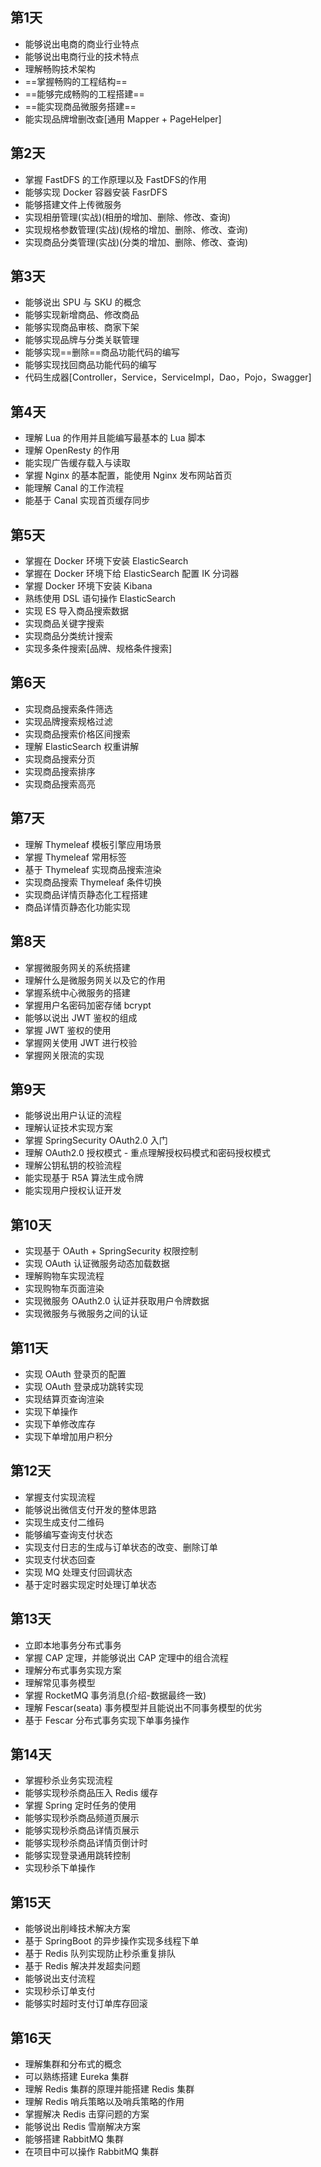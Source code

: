 ## 第1天

- 能够说出电商的商业行业特点
- 能够说出电商行业的技术特点
- 理解畅购技术架构
- ==掌握畅购的工程结构==
- ==能够完成畅购的工程搭建==
- ==能实现商品微服务搭建==
- 能实现品牌增删改查[通用 Mapper + PageHelper]

## 第2天

- 掌握 FastDFS 的工作原理以及 FastDFS的作用
- 能够实现 Docker 容器安装 FasrDFS
- 能够搭建文件上传微服务
- 实现相册管理(实战)(相册的增加、删除、修改、查询)
- 实现规格参数管理(实战)(规格的增加、删除、修改、查询)
- 实现商品分类管理(实战)(分类的增加、删除、修改、查询)

## 第3天

- 能够说出 SPU 与 SKU 的概念
- 能够实现新增商品、修改商品
- 能够实现商品审核、商家下架
- 能够实现品牌与分类关联管理
- 能够实现==删除==商品功能代码的编写
- 能够实现找回商品功能代码的编写
- 代码生成器[Controller，Service，ServiceImpl，Dao，Pojo，Swagger]

## 第4天

- 理解 Lua 的作用并且能编写最基本的 Lua 脚本
- 理解 OpenResty 的作用
- 能实现广告缓存载入与读取
- 掌握 Nginx 的基本配置，能使用 Nginx 发布网站首页
- 能理解 Canal 的工作流程
- 能基于 Canal 实现首页缓存同步

## 第5天

- 掌握在 Docker 环境下安装 ElasticSearch
- 掌握在 Docker 环境下给 ElasticSearch 配置 IK 分词器
- 掌握 Docker 环境下安装 Kibana
- 熟练使用 DSL 语句操作 ElasticSearch
- 实现 ES 导入商品搜索数据
- 实现商品关键字搜索
- 实现商品分类统计搜索
- 实现多条件搜索[品牌、规格条件搜索]

## 第6天

- 实现商品搜索条件筛选
- 实现品牌搜索规格过滤
- 实现商品搜索价格区间搜索
- 理解 ElasticSearch 权重讲解
- 实现商品搜索分页
- 实现商品搜索排序
- 实现商品搜索高亮



## 第7天

- 理解 Thymeleaf 模板引擎应用场景
- 掌握 Thymeleaf 常用标签
- 基于 Thymeleaf 实现商品搜索渲染
- 实现商品搜索 Thymeleaf 条件切换
- 实现商品详情页静态化工程搭建
- 商品详情页静态化功能实现
## 第8天

- 掌握微服务网关的系统搭建
- 理解什么是微服务网关以及它的作用
- 掌握系统中心微服务的搭建
- 掌握用户名密码加密存储 bcrypt
- 能够以说出 JWT 鉴权的组成
- 掌握 JWT 鉴权的使用
- 掌握网关使用 JWT 进行校验
- 掌握网关限流的实现

## 第9天

- 能够说出用户认证的流程
- 理解认证技术实现方案
- 掌握 SpringSecurity OAuth2.0 入门
- 理解 OAuth2.0 授权模式 - 重点理解授权码模式和密码授权模式
- 理解公钥私钥的校验流程
- 能实现基于 R5A 算法生成令牌
- 能实现用户授权认证开发



## 第10天
- 实现基于 OAuth + SpringSecurity 权限控制
- 实现 OAuth 认证微服务动态加载数据
- 理解购物车实现流程
- 实现购物车页面渲染
- 实现微服务 OAuth2.0 认证并获取用户令牌数据
- 实现微服务与微服务之间的认证

## 第11天

- 实现 OAuth 登录页的配置
- 实现 OAuth 登录成功跳转实现
- 实现结算页查询渲染
- 实现下单操作
- 实现下单修改库存
- 实现下单增加用户积分



## 第12天

- 掌握支付实现流程
- 能够说出微信支付开发的整体思路
- 实现生成支付二维码
- 能够编写查询支付状态
- 实现支付日志的生成与订单状态的改变、删除订单
- 实现支付状态回查
- 实现 MQ 处理支付回调状态
- 基于定时器实现定时处理订单状态



## 第13天

- 立即本地事务分布式事务
- 掌握 CAP 定理，并能够说出 CAP 定理中的组合流程
- 理解分布式事务实现方案
- 理解常见事务模型
- 掌握 RocketMQ 事务消息(介绍-数据最终一致)
- 理解 Fescar(seata) 事务模型并且能说出不同事务模型的优劣
- 基于 Fescar 分布式事务实现下单事务操作



## 第14天

- 掌握秒杀业务实现流程
- 能够实现秒杀商品压入 Redis 缓存
- 掌握 Spring 定时任务的使用
- 能够实现秒杀商品频道页展示
- 能够实现秒杀商品详情页展示
- 能够实现秒杀商品详情页倒计时
- 能够实现登录通用跳转控制
- 实现秒杀下单操作



## 第15天

- 能够说出削峰技术解决方案
- 基于 SpringBoot 的异步操作实现多线程下单
- 基于 Redis 队列实现防止秒杀重复排队
- 基于 Redis 解决并发超卖问题
- 能够说出支付流程
- 实现秒杀订单支付
- 能够实时超时支付订单库存回滚



## 第16天

- 理解集群和分布式的概念
- 可以熟练搭建 Eureka 集群
- 理解 Redis 集群的原理并能搭建 Redis 集群
- 理解 Redis 哨兵策略以及哨兵策略的作用
- 掌握解决 Redis 击穿问题的方案
- 能够说出 Redis 雪崩解决方案
- 能够搭建 RabbitMQ 集群
- 在项目中可以操作 RabbitMQ 集群


